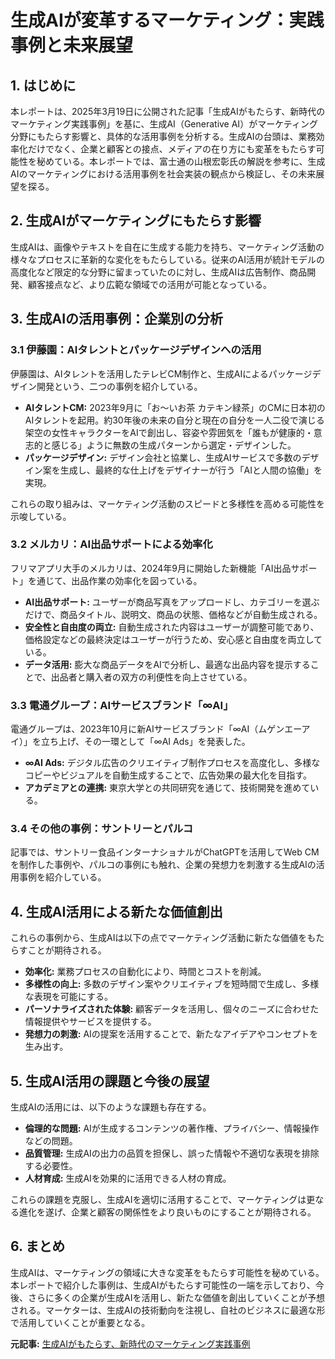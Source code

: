 # 生成AIが変革するマーケティング：実践事例と未来展望

## 1. はじめに

本レポートは、2025年3月19日に公開された記事「生成AIがもたらす、新時代のマーケティング実践事例」を基に、生成AI（Generative AI）がマーケティング分野にもたらす影響と、具体的な活用事例を分析する。生成AIの台頭は、業務効率化だけでなく、企業と顧客との接点、メディアの在り方にも変革をもたらす可能性を秘めている。本レポートでは、富士通の山根宏彰氏の解説を参考に、生成AIのマーケティングにおける活用事例を社会実装の観点から検証し、その未来展望を探る。

## 2. 生成AIがマーケティングにもたらす影響

生成AIは、画像やテキストを自在に生成する能力を持ち、マーケティング活動の様々なプロセスに革新的な変化をもたらしている。従来のAI活用が統計モデルの高度化など限定的な分野に留まっていたのに対し、生成AIは広告制作、商品開発、顧客接点など、より広範な領域での活用が可能となっている。

## 3. 生成AIの活用事例：企業別の分析

### 3.1 伊藤園：AIタレントとパッケージデザインへの活用

伊藤園は、AIタレントを活用したテレビCM制作と、生成AIによるパッケージデザイン開発という、二つの事例を紹介している。

* **AIタレントCM:** 2023年9月に「お～いお茶 カテキン緑茶」のCMに日本初のAIタレントを起用。約30年後の未来の自分と現在の自分を一人二役で演じる架空の女性キャラクターをAIで創出し、容姿や雰囲気を「誰もが健康的・意志的と感じる」ように無数の生成パターンから選定・デザインした。
* **パッケージデザイン:** デザイン会社と協業し、生成AIサービスで多数のデザイン案を生成し、最終的な仕上げをデザイナーが行う「AIと人間の協働」を実現。

これらの取り組みは、マーケティング活動のスピードと多様性を高める可能性を示唆している。

### 3.2 メルカリ：AI出品サポートによる効率化

フリマアプリ大手のメルカリは、2024年9月に開始した新機能「AI出品サポート」を通じて、出品作業の効率化を図っている。

* **AI出品サポート:** ユーザーが商品写真をアップロードし、カテゴリーを選ぶだけで、商品タイトル、説明文、商品の状態、価格などが自動生成される。
* **安全性と自由度の両立:** 自動生成された内容はユーザーが調整可能であり、価格設定などの最終決定はユーザーが行うため、安心感と自由度を両立している。
* **データ活用:** 膨大な商品データをAIで分析し、最適な出品内容を提示することで、出品者と購入者の双方の利便性を向上させている。

### 3.3 電通グループ：AIサービスブランド「∞AI」

電通グループは、2023年10月に新AIサービスブランド「∞AI（ムゲンエーアイ）」を立ち上げ、その一環として「∞AI Ads」を発表した。

* **∞AI Ads:** デジタル広告のクリエイティブ制作プロセスを高度化し、多様なコピーやビジュアルを自動生成することで、広告効果の最大化を目指す。
* **アカデミアとの連携:** 東京大学との共同研究を通じて、技術開発を進めている。

### 3.4 その他の事例：サントリーとパルコ

記事では、サントリー食品インターナショナルがChatGPTを活用してWeb CMを制作した事例や、パルコの事例にも触れ、企業の発想力を刺激する生成AIの活用事例を紹介している。

## 4. 生成AI活用による新たな価値創出

これらの事例から、生成AIは以下の点でマーケティング活動に新たな価値をもたらすことが期待される。

* **効率化:** 業務プロセスの自動化により、時間とコストを削減。
* **多様性の向上:** 多数のデザイン案やクリエイティブを短時間で生成し、多様な表現を可能にする。
* **パーソナライズされた体験:** 顧客データを活用し、個々のニーズに合わせた情報提供やサービスを提供する。
* **発想力の刺激:** AIの提案を活用することで、新たなアイデアやコンセプトを生み出す。

## 5. 生成AI活用の課題と今後の展望

生成AIの活用には、以下のような課題も存在する。

* **倫理的な問題:** AIが生成するコンテンツの著作権、プライバシー、情報操作などの問題。
* **品質管理:** 生成AIの出力の品質を担保し、誤った情報や不適切な表現を排除する必要性。
* **人材育成:** 生成AIを効果的に活用できる人材の育成。

これらの課題を克服し、生成AIを適切に活用することで、マーケティングは更なる進化を遂げ、企業と顧客の関係性をより良いものにすることが期待される。

## 6. まとめ

生成AIは、マーケティングの領域に大きな変革をもたらす可能性を秘めている。本レポートで紹介した事例は、生成AIがもたらす可能性の一端を示しており、今後、さらに多くの企業が生成AIを活用し、新たな価値を創出していくことが予想される。マーケターは、生成AIの技術動向を注視し、自社のビジネスに最適な形で活用していくことが重要となる。


**元記事:** [生成AIがもたらす、新時代のマーケティング実践事例](https://www.advertimes.com/20250319/article492643/?utm_source=feed)